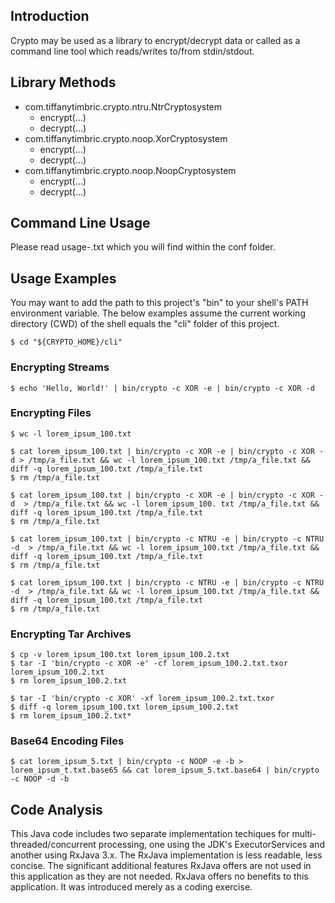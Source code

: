 ## Introduction
Crypto may be used as a library to encrypt/decrypt data or called as a command
line tool which reads/writes to/from stdin/stdout.

## Library Methods
* com.tiffanytimbric.crypto.ntru.NtrCryptosystem
  * encrypt(...)
  * decrypt(...)
* com.tiffanytimbric.crypto.noop.XorCryptosystem
  * encrypt(...)
  * decrypt(...)
* com.tiffanytimbric.crypto.noop.NoopCryptosystem
  * encrypt(...)
  * decrypt(...)

## Command Line Usage
Please read usage-<cryptosystem>.txt which you will find within the conf
folder.

## Usage Examples
You may want to add the path to this project's "bin" to your shell's PATH
environment variable.  The below examples assume the current working directory
(CWD) of the shell equals the "cli" folder of this project.

    $ cd "${CRYPTO_HOME}/cli"

### Encrypting Streams

    $ echo 'Hello, World!' | bin/crypto -c XOR -e | bin/crypto -c XOR -d

### Encrypting Files

    $ wc -l lorem_ipsum_100.txt

    $ cat lorem_ipsum_100.txt | bin/crypto -c XOR -e | bin/crypto -c XOR -d > /tmp/a_file.txt && wc -l lorem_ipsum_100.txt /tmp/a_file.txt && diff -q lorem_ipsum_100.txt /tmp/a_file.txt
    $ rm /tmp/a_file.txt

    $ cat lorem_ipsum_100.txt | bin/crypto -c XOR -e | bin/crypto -c XOR -d  > /tmp/a_file.txt && wc -l lorem_ipsum_100. txt /tmp/a_file.txt && diff -q lorem_ipsum_100.txt /tmp/a_file.txt
    $ rm /tmp/a_file.txt

    $ cat lorem_ipsum_100.txt | bin/crypto -c NTRU -e | bin/crypto -c NTRU -d  > /tmp/a_file.txt && wc -l lorem_ipsum_100.txt /tmp/a_file.txt && diff -q lorem_ipsum_100.txt /tmp/a_file.txt
    $ rm /tmp/a_file.txt

    $ cat lorem_ipsum_100.txt | bin/crypto -c NTRU -e | bin/crypto -c NTRU -d  > /tmp/a_file.txt && wc -l lorem_ipsum_100.txt /tmp/a_file.txt && diff -q lorem_ipsum_100.txt /tmp/a_file.txt
    $ rm /tmp/a_file.txt

### Encrypting Tar Archives

    $ cp -v lorem_ipsum_100.txt lorem_ipsum_100.2.txt
    $ tar -I 'bin/crypto -c XOR -e' -cf lorem_ipsum_100.2.txt.txor lorem_ipsum_100.2.txt
    $ rm lorem_ipsum_100.2.txt

    $ tar -I 'bin/crypto -c XOR' -xf lorem_ipsum_100.2.txt.txor
    $ diff -q lorem_ipsum_100.txt lorem_ipsum_100.2.txt
    $ rm lorem_ipsum_100.2.txt*

### Base64 Encoding Files

    $ cat lorem_ipsum_5.txt | bin/crypto -c NOOP -e -b > lorem_ipsum_t.txt.base65 && cat lorem_ipsum_5.txt.base64 | bin/crypto -c NOOP -d -b

## Code Analysis
This Java code includes two separate implementation techiques for
multi-threaded/concurrent processing, one using the JDK's ExecutorServices and
another using RxJava 3.x.  The RxJava implementation is less readable,
less concise.  The significant additional features RxJava offers are not used
in this application as they are not needed.  RxJava offers no benefits to this
application.  It was introduced merely as a coding exercise.
